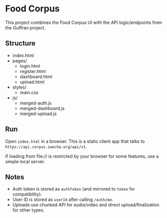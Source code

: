 # Food Corpus

This project combines the Food Corpus UI with the API logic/endpoints from the Guffran project.

## Structure

- index.html
- pages/
  - login.html
  - register.html
  - dashboard.html
  - upload.html
- styles/
  - main.css
- js/
  - merged-auth.js
  - merged-dashboard.js
  - merged-upload.js

## Run

Open `index.html` in a browser. This is a static client app that talks to `https://api.corpus.swecha.org/api/v1`.

If loading from file:// is restricted by your browser for some features, use a simple local server.

## Notes

- Auth token is stored as `authToken` (and mirrored to `token` for compatibility).
- User ID is stored as `userId` after calling `/auth/me`.
- Uploads use chunked API for audio/video and direct upload/finalization for other types.
